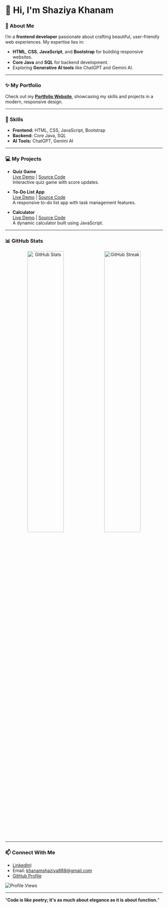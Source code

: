  # 👋 Hi, I'm Shaziya Khanam

### 🌟 About Me
I’m a **frontend developer** passionate about crafting beautiful, user-friendly web experiences. My expertise lies in:
- **HTML**, **CSS**, **JavaScript**, and **Bootstrap** for building responsive websites.
- **Core Java** and **SQL** for backend development.
- Exploring **Generative AI tools** like ChatGPT and Gemini AI.

---

### ✨ My Portfolio
Check out my [**Portfolio Website**](https://shaziya-personal-portfolio.netlify.app), showcasing my skills and projects in a modern, responsive design.

---

### 🚀 Skills
- **Frontend:** HTML, CSS, JavaScript, Bootstrap  
- **Backend:** Core Java, SQL  
- **AI Tools:** ChatGPT, Gemini AI  

---

### 💻 My Projects
- **Quiz Game**  
  [Live Demo](https://quiz-game-levelup.netlify.app/) | [Source Code](https://github.com/ShaziyaKhanam888/Ultimate_Quiz_Game)  
  Interactive quiz game with score updates.

- **To-Do List App**  
  [Live Demo](https://mark-todo-list.netlify.app) | [Source Code](https://github.com/ShaziyaKhanam888/To-Do-List)  
  A responsive to-do list app with task management features.

- **Calculator**  
  [Live Demo](https://simple-calculator-2024.netlify.app) | [Source Code](https://github.com/ShaziyaKhanam888/Calculator)  
  A dynamic calculator built using JavaScript.
---

 ### 📊 GitHub Stats
<p align="center">
  <img src="https://github-readme-stats.vercel.app/api?username=ShaziyaKhanam888&show_icons=true&theme=calm" alt="GitHub Stats" width="48%" />
  <img src="https://github-readme-streak-stats.herokuapp.com?user=ShaziyaKhanam888&theme=calm" alt="GitHub Streak" width="48%" />
</p>

---

### 📫 Connect With Me
- [LinkedIn](https://www.linkedin.com/in/shaziya-khanam-26ba48258/))
- Email: [khanamshaziya888@gmail.com](mailto:khanamshaziya888@gmail.com)
- [GitHub Profile](https://github.com/ShaziyaKhanam888)  

![Profile Views](https://komarev.com/ghpvc/?username=ShaziyaKhanam888&color=blue&style=flat)

---

"**Code is like poetry; it's as much about elegance as it is about function.**"
